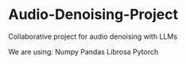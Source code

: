 # Audio-Denoising-Project
Collaborative project for audio denoising with LLMs

We are using:
Numpy
Pandas
Librosa
Pytorch

